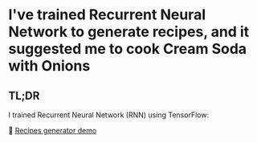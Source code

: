 # I've trained Recurrent Neural Network to generate recipes, and it suggested me to cook Cream Soda with Onions

## TL;DR

I trained Recurrent Neural Network (RNN) using TensorFlow:

🎨 [Recipes generator demo]()

